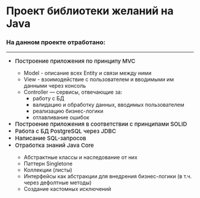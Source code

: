 # Проект библиотеки желаний на Java

### На данном проекте отработано:

---

<ul>
	<li style="font-size: 15px; font-weight: 500;">Построение приложения по принципу MVC</li>
		<ul>
			<li style="font-size: 14px; font-weight: 400;">Model - описание всех Entity и связи между ними</li>
			<li style="font-size: 14px; font-weight: 400;">View - взоимодействие с пользователем и вводимыми им данными через консоль</li>
			<li style="font-size: 14px; font-weight: 400;">Controller — сервисы, отвечающие за:
        <ul>
          <li style="font-size: 14px; font-weight: 400;">работу с БД</li>
          <li style="font-size: 14px; font-weight: 400;">валидацию и обработку данных, вводимых пользователем</li>
          <li style="font-size: 14px; font-weight: 400;">реализацию бизнес-логики</li>
          <li style="font-size: 14px; font-weight: 400;">отлавливание ошибок</li>
        </ul>
      </li>
		</ul>
  <li style="font-size: 15px; font-weight: 500;">Построение приложения в соответствии с принципами SOLID</li>
	<li style="font-size: 15px; font-weight: 500;">Работа с БД PostgreSQL через JDBC</li>
  <li style="font-size: 15px; font-weight: 500;">Написание SQL-запросов</li>
  <li style="font-size: 15px; font-weight: 500;">Отработка знаний Java Core</li>
		<ul>
			<li style="font-size: 14px; font-weight: 400;">Абстрактные классы и наследование от них</li>
			<li style="font-size: 14px; font-weight: 400;">Паттерн Singletone</li>
      <li style="font-size: 14px; font-weight: 400;">Коллекции (листы)</li>
			<li style="font-size: 14px; font-weight: 400;">Интерфейсы как абстракции для внедрения бизнес-логики (в т.ч. через дефолтные методы)</li>
			<li style="font-size: 14px; font-weight: 400;">Создание кастомных исключений</li>
		</ul>
</ul>
